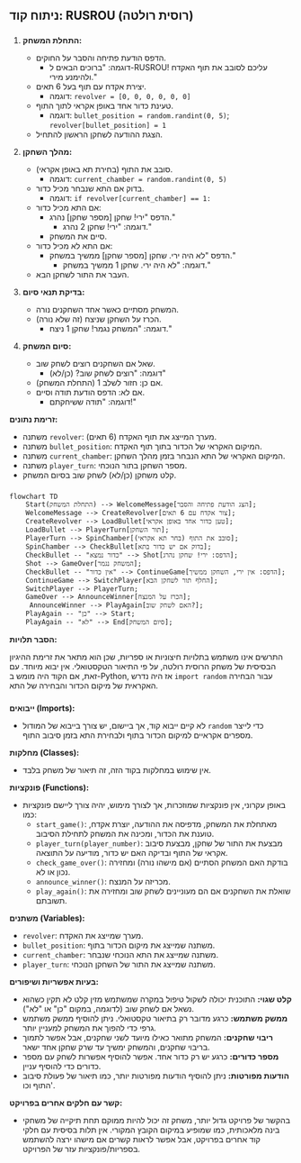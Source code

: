 ## ניתוח קוד: RUSROU (רוסית רולטה)

### <algorithm>

1. **התחלת המשחק:**
   - הדפס הודעת פתיחה והסבר על החוקים.
     - דוגמה: "ברוכים הבאים ל-RUSROU! עליכם לסובב את תוף האקדח ולהימנע מירי."
   - יצירת אקדח עם תוף בעל 6 תאים.
     - דוגמה: `revolver = [0, 0, 0, 0, 0, 0]`
   - טעינת כדור אחד באופן אקראי לתוך התוף.
     - דוגמה: `bullet_position = random.randint(0, 5)`; `revolver[bullet_position] = 1`
   - הצגת ההודעה לשחקן הראשון להתחיל.

2. **מהלך השחקן:**
   - סובב את התוף (בחירת תא באופן אקראי).
     - דוגמה: `current_chamber = random.randint(0, 5)`
   - בדוק אם התא שנבחר מכיל כדור.
     - דוגמה: `if revolver[current_chamber] == 1:`
   - אם התא מכיל כדור:
     - הדפס "ירי! שחקן [מספר שחקן] נהרג."
       - דוגמה: "ירי! שחקן 2 נהרג."
     - סיים את המשחק.
   - אם התא לא מכיל כדור:
     - הדפס "לא היה ירי. שחקן [מספר שחקן] ממשיך במשחק."
       - דוגמה: "לא היה ירי. שחקן 1 ממשיך במשחק."
   - העבר את התור לשחקן הבא.
3. **בדיקת תנאי סיום:**
    - המשחק מסתיים כאשר אחד השחקנים נורה.
    - הכרז על השחקן שניצח (זה שלא נורה).
      - דוגמה: "המשחק נגמר! שחקן 1 ניצח."

4. **סיום המשחק:**
   - שאל אם השחקנים רוצים לשחק שוב.
     - דוגמה: "רוצים לשחק שוב? (כן/לא)"
   - אם כן: חזור לשלב 1 (התחלת המשחק).
   - אם לא: הדפס הודעת תודה וסיים.
     - דוגמה: "תודה ששיחקתם!"

**זרימת נתונים:**

- משתנה `revolver`: מערך המייצג את תוף האקדח (6 תאים).
- משתנה `bullet_position`: המיקום האקראי של הכדור בתוך תוף האקדח.
- משתנה `current_chamber`: המיקום האקראי של התא הנבחר בזמן מהלך השחקן.
- משתנה `player_turn`: מספר השחקן בתור הנוכחי.
- קלט משחקן (כן/לא) לשחק שוב בסיום המשחק.

### <mermaid>

```mermaid
flowchart TD
    Start(התחלת המשחק) --> WelcomeMessage[הצג הודעת פתיחה והסבר];
    WelcomeMessage --> CreateRevolver[צור אקדח עם 6 תאים];
    CreateRevolver --> LoadBullet[טען כדור אחד באופן אקראי];
    LoadBullet --> PlayerTurn[תור השחקן];
    PlayerTurn --> SpinChamber[סובב את התוף (בחר תא אקראי)];
    SpinChamber --> CheckBullet[בדוק אם יש כדור בתא];
    CheckBullet -- "כדור נמצא" --> Shot[הדפס: ירי! שחקן נהרג];
    Shot --> GameOver[המשחק נגמר];
    CheckBullet -- "אין כדור" --> ContinueGame[הדפס: אין ירי, השחקן ממשיך];
    ContinueGame --> SwitchPlayer[החלף תור לשחקן הבא];
    SwitchPlayer --> PlayerTurn;
    GameOver --> AnnounceWinner[הכרז על המנצח];
     AnnounceWinner --> PlayAgain[האם לשחק שוב?];
    PlayAgain -- "כן" --> Start;
    PlayAgain -- "לא" --> End[סיום המשחק];
```

**הסבר תלויות:**

התרשים אינו משתמש בתלויות חיצוניות או ספריות, שכן הוא מתאר את זרימת ההיגיון הבסיסית של משחק הרוסית רולטה, על פי התיאור הטקסטואלי. אין יבוא מיוחד. עם זאת, אם הקוד היה מומש ב-Python, אז היה נדרש `import random` עבור הבחירה האקראית של מיקום הכדור והבחירה של התא.

### <explanation>

**ייבואים (Imports):**
   - לא קיים ייבוא קוד, אך ביישום, יש צורך בייבוא של המודול `random` כדי לייצר מספרים אקראיים למיקום הכדור בתוף ולבחירת התא בזמן סיבוב התוף.

**מחלקות (Classes):**
   - אין שימוש במחלקות בקוד הזה, זה תיאור של משחק בלבד.

**פונקציות (Functions):**
   - באופן עקרוני, אין פונקציות שמוזכרות, אך לצורך מימוש, יהיה צורך ליישם פונקציות כמו:
      - `start_game()`: מאתחלת את המשחק, מדפיסה את ההודעה, יוצרת אקדח, טוענת את הכדור, ומכינה את המשחק לתחילת הסיבוב.
      - `player_turn(player_number)`: מבצעת את התור של שחקן, מבצעת סיבוב אקראי של התוף ובדיקה האם יש כדור, מודיעה על התוצאה.
      - `check_game_over()`: בודקת האם המשחק הסתיים (אם מישהו נורה) ומחזירה נכון או לא.
       - `announce_winner()`: מכריזה על המנצח.
       - `play_again()`: שואלת את השחקנים אם הם מעוניינים לשחק שוב ומחזירה את תשובתם.

**משתנים (Variables):**
   - `revolver`: מערך שמייצג את האקדח.
   - `bullet_position`: משתנה שמייצג את מיקום הכדור בתוף.
   - `current_chamber`: משתנה שמייצג את התא הנוכחי שנבחר.
   - `player_turn`: משתנה שמייצג את התור של השחקן הנוכחי.

**בעיות אפשריות ושיפורים:**
   - **קלט שגוי:** התוכנית יכולה לשקול טיפול במקרה שמשתמש מזין קלט לא תקין כשהוא נשאל אם לשחק שוב (לדוגמה, במקום "כן" או "לא").
   - **ממשק משתמש:** כרגע מדובר רק בתיאור טקסטואלי. ניתן להוסיף ממשק משתמש גרפי כדי להפוך את המשחק למעניין יותר.
   - **ריבוי שחקנים:** המשחק מתואר כאילו מיועד לשני שחקנים, אבל אפשר לתמוך בריבוי שחקנים, והמשחק ימשיך עד שרק שחקן אחד ישאר.
   - **מספר כדורים:** כרגע יש רק כדור אחד. אפשר להוסיף אפשרות לשחק עם מספר כדורים כדי להוסיף עניין.
   - **הודעות מפורטות:** ניתן להוסיף הודעות מפורטות יותר, כמו תיאור של פעולת סיבוב התוף וכו'.

**קשר עם חלקים אחרים בפרויקט:**
   - בהקשר של פרויקט גדול יותר, משחק זה יכול להיות ממוקם תחת תיקייה של משחקי בינה מלאכותית, כמו שמופיע במיקום הקובץ המקורי. אין תלות בסיסית עם חלקי קוד אחרים בפרויקט, אבל אפשר לראות קשרים אם מישהו ירצה להשתמש בספריות/פונקציות עזר של הפרויקט.